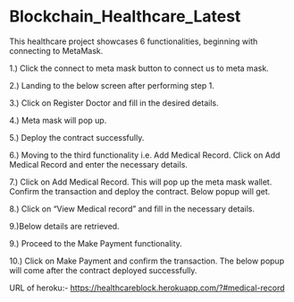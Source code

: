 # Blockchain_Healthcare_Latest

This healthcare project showcases 6 functionalities, beginning with connecting to MetaMask.

1.) Click the connect to meta mask button to connect us to meta mask.

2.) Landing to the below screen after performing step 1.

3.) Click on Register Doctor and fill in the desired details.

4.) Meta mask will pop up.

5.) Deploy the contract successfully.

6.) Moving to the third functionality i.e. Add Medical Record. Click on Add Medical Record and enter the necessary details.

7.) Click on Add Medical Record. This will pop up the meta mask wallet. Confirm the transaction and deploy the contract. Below popup will get.

8.) Click on “View Medical record” and fill in the necessary details.

9.)Below details are retrieved.

9.) Proceed to the Make Payment functionality.

10.) Click on Make Payment and confirm the transaction. The below popup will come after the contract deployed successfully.


URL of heroku:- https://healthcareblock.herokuapp.com/?#medical-record
